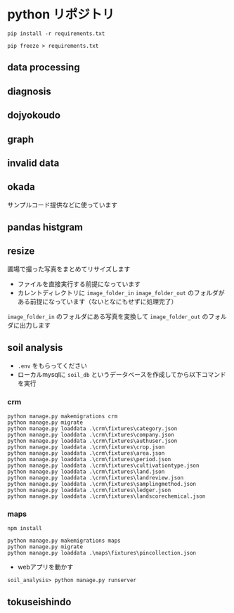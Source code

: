 # python リポジトリ
```console
pip install -r requirements.txt
```
```console
pip freeze > requirements.txt
```

## data processing
## diagnosis
## dojyokoudo
## graph
## invalid data
## okada
サンプルコード提供などに使っています
## pandas histgram
## resize
圃場で撮った写真をまとめてリサイズします
- ファイルを直接実行する前提になっています
- カレントディレクトリに `image_folder_in` `image_folder_out` のフォルダがある前提になっています（ないとなにもせずに処理完了）

`image_folder_in` のフォルダにある写真を変換して `image_folder_out` のフォルダに出力します

## soil analysis
- `.env` をもらってください
- ローカルmysqlに `soil_db` というデータベースを作成してから以下コマンドを実行
### crm
```console
python manage.py makemigrations crm
python manage.py migrate
python manage.py loaddata .\crm\fixtures\category.json
python manage.py loaddata .\crm\fixtures\company.json
python manage.py loaddata .\crm\fixtures\authuser.json
python manage.py loaddata .\crm\fixtures\crop.json
python manage.py loaddata .\crm\fixtures\area.json
python manage.py loaddata .\crm\fixtures\period.json
python manage.py loaddata .\crm\fixtures\cultivationtype.json
python manage.py loaddata .\crm\fixtures\land.json
python manage.py loaddata .\crm\fixtures\landreview.json
python manage.py loaddata .\crm\fixtures\samplingmethod.json
python manage.py loaddata .\crm\fixtures\ledger.json
python manage.py loaddata .\crm\fixtures\landscorechemical.json
```
### maps
```console
npm install
```
```console
python manage.py makemigrations maps
python manage.py migrate
python manage.py loaddata .\maps\fixtures\pincollection.json
```

- webアプリを動かす
```console
soil_analysis> python manage.py runserver
```

## tokuseishindo
